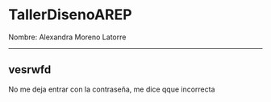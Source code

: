 # TallerDisenoAREP
Nombre: Alexandra Moreno Latorre 

---
vesrwfd
---

No me deja entrar con la contraseña, me dice qque incorrecta
